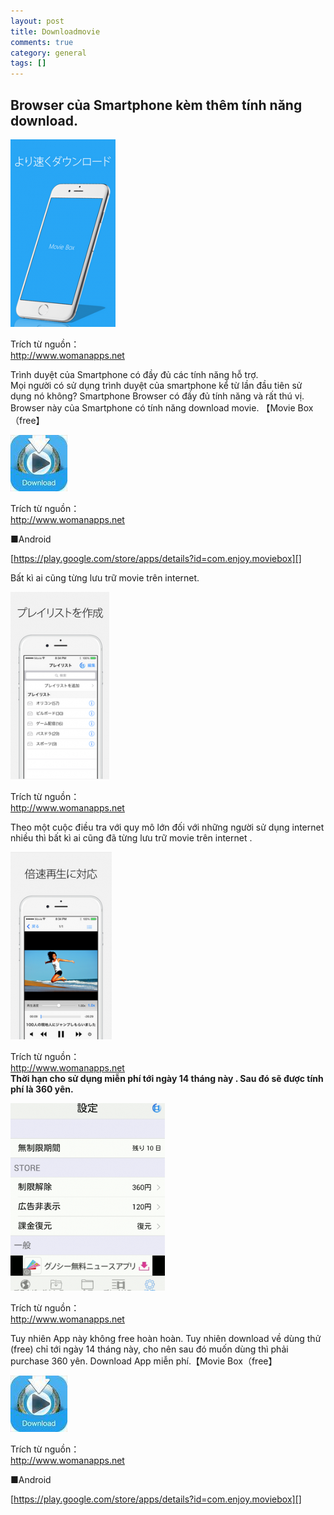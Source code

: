 ```yaml
---
layout: post  
title: Downloadmovie  
comments: true  
category: general  
tags: []
---
```


## Browser của Smartphone kèm thêm tính năng download.  



![image](/res/downloadmovie/1.png)
 
Trích từ nguồn：   
http://www.womanapps.net

Trình duyệt của Smartphone có đầy đủ các tính năng hỗ trợ.  
Mọi người có sử dụng trình duyệt của smartphone kể từ lần đầu tiên sử dụng nó không? Smartphone Browser có đầy đủ tính năng và rất thú vị. Browser này của Smartphone có tính năng download movie.   【Movie Box（free】


![image](/res/downloadmovie/2.jpeg)

Trích từ nguồn：   
http://www.womanapps.net

■Android

[https://play.google.com/store/apps/details?id=com.enjoy.moviebox][]

 [https://play.google.com/store/apps/details?id=com.enjoy.moviebox]: https://play.google.com/store/apps/details?id=com.enjoy.moviebox

Bất kì ai cũng từng lưu trữ movie trên internet.

![image](/res/downloadmovie/3.png)

Trích từ nguồn：   
http://www.womanapps.net

Theo một cuộc điều tra với quy mô lớn đối với những người sử dụng internet nhiều thì bất kì ai cũng đã từng lưu trữ movie trên internet .

![image](/res/downloadmovie/4.png)

Trích từ nguồn：   
http://www.womanapps.net  
**Thời hạn cho sử dụng miễn phí tới ngày 14 tháng này . Sau đó sẽ được tính phí là 360 yên.**

![image](/res/downloadmovie/5.png)

Trích từ nguồn：   
http://www.womanapps.net  

Tuy nhiên App này không free hoàn hoàn. Tuy nhiên download về dùng thử (free) chỉ tới ngày 14 tháng này, cho nên sau đó muốn dùng thì phải purchase 360 yên. Download App miễn phí.【Movie Box（free】

![image](/res/downloadmovie/6.jpeg)

Trích từ nguồn：   
http://www.womanapps.net

■Android

[https://play.google.com/store/apps/details?id=com.enjoy.moviebox][]

 [https://play.google.com/store/apps/details?id=com.enjoy.moviebox]: https://play.google.com/store/apps/details?id=com.enjoy.moviebox


